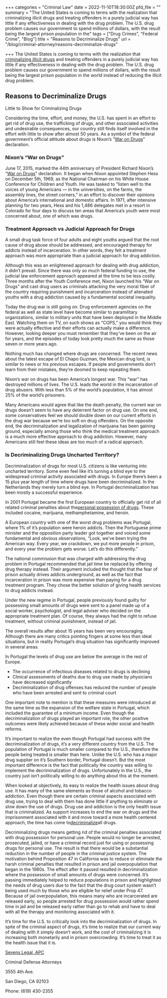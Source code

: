 +++
categories = "Criminal Law"
date = 2022-11-10T18:30:00Z
pfd_file = ""
summary = "The United States is coming to terms with the realization that criminalizing illicit drugs and treating offenders in a purely judicial way has little if any effectiveness in dealing with the drug problem. The U.S. drug problem causes our government to spend millions of dollars, with the result being the largest prison population in the"
tags = ["Drug Crimes", "Federal Crime", "Blog"]
title = "Reasons to Decriminalize Drugs"
url = "/blog/criminal-attorney/reasons-decriminalize-drugs"

+++
The United States is coming to terms with the realization that [criminalizing illicit drugs](https://www.sevenslegal.com/) and treating offenders in a purely judicial way has little if any effectiveness in dealing with the drug problem. The U.S. drug problem causes our government to spend millions of dollars, with the result being the largest prison population in the world instead of reducing the illicit drug problem.

## Reasons to Decriminalize Drugs

Little to Show for Criminalizing Drugs

Considering the time, effort, and money, the U.S. has spent in an effort to get rid of drug use, the trafficking of drugs, and other associated activities and undesirable consequences, our country still finds itself involved in the effort with little to show after almost 50 years. As a symbol of the federal government’s official attitude about drugs is Nixon’s “[War on Drugs](https://www.sevenslegal.com/)” declaration.

### Nixon’s “War on Drugs”

June 17, 2015, marked the 44th anniversary of President Richard Nixon’s “[War on Drugs](https://www.sevenslegal.com/)” declaration. It began when Nixon appointed Stephen Hess on December 5th, 1969, as the National Chairman on his White House Conference for Children and Youth. He was tasked to “listen well to the voices of young Americans — in the universities, on the farms, the assembly lines, the street corners,” in an effort to discover their opinions about America’s international and domestic affairs. In 1971, after intensive planning for two years, Hess and his 1,486 delegates met in a resort in Colorado for four days to discuss ten areas that America’s youth were most concerned about, one of which was drugs.

### Treatment Approach vs Judicial Approach for Drugs

A small drug task force of four adults and eight youths argued that the root cause of drug abuse should be addressed, and encouraged therapy for addicts instead of incarceration. In other words, they felt a treatment approach was more appropriate than a judicial approach for drug addiction.

Although this was an enlightened approach for dealing with drug addiction, it didn’t prevail. Since there was only so much federal funding to use, the judicial law enforcement approach appeared at the time to be less costly. Three months after the Youth Conference met, Nixon launched his “War on Drugs” and cast drug users as criminals attacking the very moral fiber of the country requiring punishment and incarceration instead of alienated youths with a drug addiction caused by a fundamental societal inequality.

Today the drug war is still going on. Drug enforcement agencies on the federal as well as state level have become similar to paramilitary organizations, similar to military units that have been deployed in the Middle East. Watching them on TV, on such shows as “COPS,” you would think they were actually effective and their efforts can actually make a difference. However, looking deeper you must remember that they’ve been on the air for years, and the episodes of today look pretty much the same as those seven or more years ago.

Nothing much has changed where drugs are concerned. The recent news about the latest escape of El Chapo Guzman, the Mexican drug lord, is similar to news or his previous escapes. If people and governments don’t learn from their mistakes, they’re doomed to keep repeating them.

Nixon’s war on drugs has been America’s longest war. This “war” has destroyed millions of lives. The U.S. leads the world in the incarceration of drug abusers. With less than 5% of the world’s population, it has almost 25% of the world’s prisoners.

Many Americans would agree that like the death penalty, the current war on drugs doesn’t seem to have any deterrent factor on drug use. On one end, some conservatives feel we should double down on our current efforts in the drug war because we’re too soft on drug offenders. On the opposite end, the decriminalization and legalization of marijuana has been gaining ground, especially among those who think the medical treatment approach is a much more effective approach to drug addiction. However, many Americans still feel these ideas are too much of a radical approach.

### Is Decriminalizing Drugs Uncharted Territory?

Decriminalization of drugs for most U.S. citizens is like venturing into uncharted territory. Some even feel like it’s turning a blind eye to the widespread criminal activity associated with drugs. In Europe there’s been a 15 plus year length of time where drugs have been decriminalized. In the Netherlands they merely turn a blind eye. In Portugal decriminalization has been mostly a successful experience.

In 2001 Portugal became the first European country to officially get rid of all related criminal penalties about the[personal possession of drugs](https://www.sevenslegal.com/). These included cocaine, marijuana, methamphetamine, and heroin.

A European country with one of the worst drug problems was Portugal, where 1% of it’s population were heroin addicts. Then the Portuguese prime minister and the opposition party leader got together and voiced some fundamental and obvious observations, “Look, we’ve been trying the American way. Every year, we crackdown, we put more people in prison, and every year the problem gets worse. Let’s do this differently.”

The national commission that was charged with addressing the drug problem in Portugal recommended that jail time be replaced by offering drug therapy instead. Their argument included the thought that the fear of prison actually drives addicts underground, as well as the fact that incarceration in prison was more expensive than paying for a drug treatment program. They chose the better solution of giving health services to drug addicts instead.

Under the new regime in Portugal, people previously found guilty for possessing small amounts of drugs were sent to a panel made up of a social worker, psychologist, and legal adviser who decided on the appropriate treatment plan. Of course, they always had the right to refuse treatment, without criminal punishment, instead of jail.

The overall results after about 15 years has been very encouraging. Although there are many critics pointing fingers at some less than ideal situations, but in reality Portugal’s drug situation has significantly improved in several areas.

In Portugal the levels of drug use are below the average in the rest of Europe.

* The occurrence of infectious diseases related to drugs is declining
* Clinical assessments of deaths due to drug use made by physicians have decreased significantly
* Decriminalization of drug offenses has reduced the number of people who have been arrested and sent to criminal court

One important note to mention is that these measures were introduced at the same time as the expansion of the welfare state in Portugal, which included the guarantee of a minimum income. Even though the decriminalization of drugs played an important role, the other positive outcomes were likely achieved because of these wider social and health reforms.

It’s important to realize the even though Portugal had success with the decriminalization of drugs, it’s a very different country from the U.S. The population of Portugal is much smaller compared to the U.S., therefore the people being treated is smaller than here. Unlike the U.S. who has a major drug supplier on it’s Southern border, Portugal doesn’t. But the most important difference is the fact that politically the country was willing to implement the decriminalization of drugs. Unfortunately in the U.S., the country just isn’t politically willing to do anything about this at the moment.

When looked at objectively, its easy to realize the health issues about drug use. It has many of the same elements as those of alcohol and tobacco addiction. Even though there are certain criminal aspects associated with drug use, trying to deal with them has done little if anything to eliminate or slow down the use of drugs. Drug use and addiction is the only health issue that is criminalized. As support increases to end the war on drugs and the imprisonment associated with it and move toward a more health centered approach, the time has come to[decriminalize](https://www.sevenslegal.com/)all drugs.

Decriminalizing drugs means getting rid of the criminal penalties associated with drug possession for personal use. People would no longer be arrested, prosecuted, jailed, or have a criminal record just for using or possessing drugs for personal use. The result is that there would be a substantial reduction in the number of people in the criminal justice system. The motivation behind Proposition 47 in California was to reduce or eliminate the harsh criminal penalties that resulted in prison and jail overpopulation that began in the 1980s. The effect after it passed resulted in decriminalization where the possession of small amounts of drugs were concerned. It’s passing immediately helped to reduce populations in prison and highlighted the needs of drug users due to the fact that the drug court system wasn’t being used much by those who are eligible for relief under Prop 47. Because of jail overpopulation, this means many who are incarcerated are released early, so people arrested for drug possession would rather spend time in jail and be released early rather than go to rehab and have to deal with all the therapy and monitoring associated with it.

It’s time for the U.S. to critically look into the decriminalization of drugs. In spite of the criminal aspect of drugs, it’s time to realize that our current way of dealing with it simply doesn’t work, and the cost of criminalizing it is increasing both monetarily and in prison overcrowding. It’s time to treat it as the health issue that it is.

[Sevens Legal, APC](http://www.sevenslegal.com/ "Sevens Legal, APC")

Criminal Defense Attorneys

3555 4th Ave.

San Diego, CA 92103

Phone: (619) 430-2355